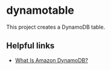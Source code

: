 # dynamotable

This project creates a DynamoDB table.

## Helpful links

- [What Is Amazon DynamoDB?][1]

[1]: https://docs.aws.amazon.com/amazondynamodb/latest/developerguide/Introduction.html